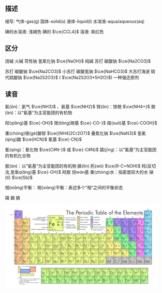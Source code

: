 ## 描述
缩写: 气体-gas(g)
固体-solid(s)
液体-liquid(l)
水溶液-aqua/aqueous(aq)

碘的水溶液: 浅褐色
碘的 $\ce{CCL4}$ 溶液: 紫红色
## 区分

烧碱 火碱 苛性钠 氢氧化钠 $\ce{NaOH}$
纯碱 苏打 碳酸钠 $\ce{Na2CO3}$

苏打 碳酸钠 $\ce{Na2CO3}$
小苏打 碳酸氢钠 $\ce{NaHCO3}$
大苏打海波 硫代硫酸钠 $\ce{Na2S2O3}$ ( $\ce{Na2S2O3*5H2O}$) 一种强还原剂
## 读音
氨(ɑ̄n)：氨气 $\ce{NH3}$ 、氨基 $\ce{NH2}$ 
铵(ɑ̌n)：铵根 $\ce{NH4+}$ 
胺(ɑ̀n)：以”氨基“为主官能团的有机物

羟(qiɑ̌ng)基 $\ce{-OH}$ 
羰(tɑ̄ng)羰基 $\ce{-CO-}$ 
羧(suō)基 $\ce{-COOH}$ 

重(chóng)铬(gè)酸铵 $\ce{(NH4)2Cr2O7}$ 
叠氮化钠 $\ce{NaN3}$ 
氢氰(qíng)酸 $\ce{HCN}$ 
氰基 $\ce{-CN}$ 

氰(qíng)：氰化物 $\ce{C#N-}$ 或  $\ce{-C#N}$ 
腈(jīng)：以”氰基“为主官能团的有机化合物

胺(ɑ̀n)：以”氨基“为主官能团的有机物
膦(lìn)
肟(wò) $\ce{R-C=NOH}$ 
羟(反切法,氢氧qiɑ̌ng)基 $\ce{-OH}$ 羟胺
烷wɑ́n基
重(zhòng)水：指密度较大的水
锑(tī) $\ce{Sb}$ 

相(xiɑ̄ng)平衡：
相(xiɑ̀ng)平衡：表述多个”相“之间的平衡状态

磷
鏻
膦




![Pasted image 20240831230722](高中/物质及其变化/assets/Pasted%20image%2020240831230722.png)
